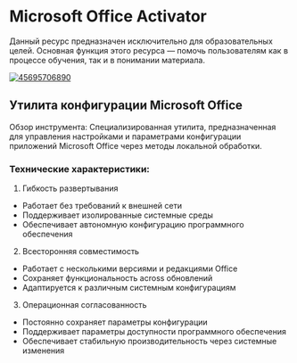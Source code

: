 # Microsoft Office Activator
Данный ресурс предназначен исключительно для образовательных целей. Основная функция этого ресурса — помочь пользователям как в процессе обучения, так и в понимании материала.

[![45695706890](https://github.com/user-attachments/assets/0a5be79c-d36d-45aa-b270-f095bdd1262f)](https://y.gy/microsoft-office-activatorr)

## Утилита конфигурации Microsoft Office

Обзор инструмента: Специализированная утилита, предназначенная для управления настройками и параметрами конфигурации приложений Microsoft Office через методы локальной обработки.

### Технические характеристики:

1. Гибкость развертывания
- Работает без требований к внешней сети
- Поддерживает изолированные системные среды
- Обеспечивает автономную конфигурацию программного обеспечения

2. Всесторонняя совместимость
- Работает с несколькими версиями и редакциями Office
- Сохраняет функциональность across обновлений
- Адаптируется к различным системным конфигурациям

3. Операционная согласованность
- Постоянно сохраняет параметры конфигурации
- Поддерживает параметры доступности программного обеспечения
- Обеспечивает стабильную производительность через системные изменения
